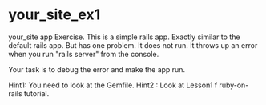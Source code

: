 your_site_ex1
=============

your_site app Exercise. 
This is a simple rails app. Exactly similar to the default rails app. But has one problem. It does not run. It throws up an error when you run "rails server" from the console. 

Your task is to debug the error and make the app run. 

Hint1: You need to look at the Gemfile.
Hint2 : Look at Lesson1 f ruby-on-rails tutorial.
